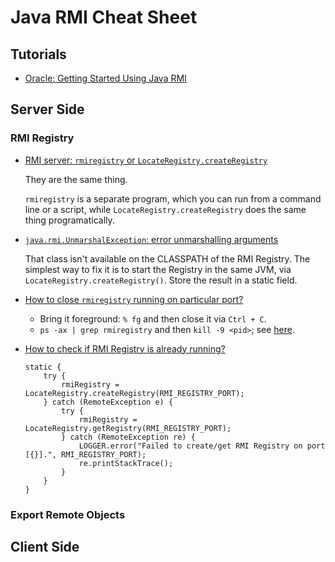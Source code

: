 # Java RMI Cheat Sheet

## Tutorials
- [Oracle: Getting Started Using Java RMI](https://docs.oracle.com/javase/8/docs/technotes/guides/rmi/hello/hello-world.html)

## Server Side

### RMI Registry
- [RMI server: `rmiregistry` or `LocateRegistry.createRegistry`](http://stackoverflow.com/a/99286/1833118)

  They are the same thing. 

  `rmiregistry` is a separate program, which you can run from a command line or a script, 
  while `LocateRegistry.createRegistry` does the same thing programatically.

- [`java.rmi.UnmarshalException`: error unmarshalling arguments](http://stackoverflow.com/a/14077286/1833118)

  That class isn't available on the CLASSPATH of the RMI Registry. 
  The simplest way to fix it is to start the Registry in the same JVM, via `LocateRegistry.createRegistry()`. 
  Store the result in a static field.

- [How to close `rmiregistry` running on particular port?](http://stackoverflow.com/q/8386001/1833118)

  - Bring it foreground: `% fg` and then close it via `Ctrl + C`.
  - `ps -ax | grep rmiregistry` and then `kill -9 <pid>`; see [here](http://www.coderanch.com/t/208280/java/java/kill-rmiregistry-Linux).
  
- [How to check if RMI Registry is already running?](https://community.oracle.com/thread/2082536?start=0&tstart=0)

  ```
  static {
      try {
          rmiRegistry = LocateRegistry.createRegistry(RMI_REGISTRY_PORT);
      } catch (RemoteException e) {
          try {
              rmiRegistry = LocateRegistry.getRegistry(RMI_REGISTRY_PORT);            
          } catch (RemoteException re) {
              LOGGER.error("Failed to create/get RMI Registry on port [{}].", RMI_REGISTRY_PORT);
              re.printStackTrace();
          }
      }
  }  
  ```

### Export Remote Objects


## Client Side

